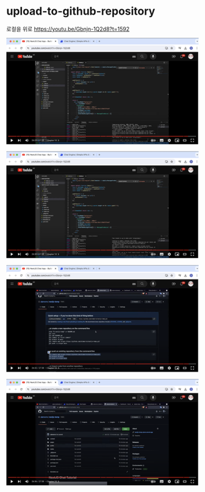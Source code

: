 # upload-to-github-repository

로컬을 위로
https://youtu.be/Gbnjn-1Q2d8?t=1592

![](attach_files/1.png?raw=true)

![](attach_files/2.png?raw=true)

![](attach_files/3.png?raw=true)

![](attach_files/4.png?raw=true)
